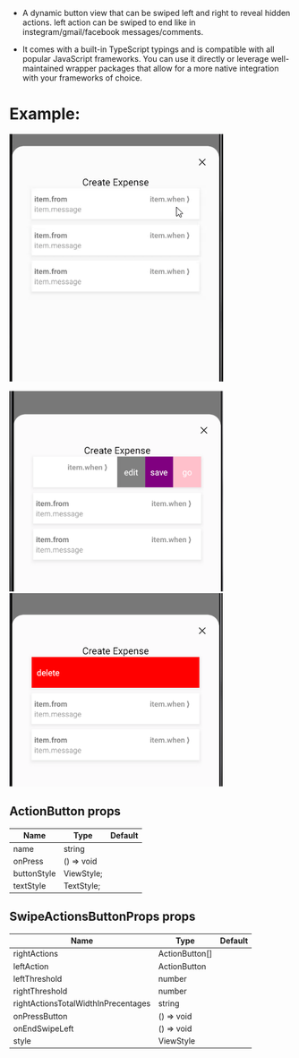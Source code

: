 - A dynamic button view that can be swiped left and right to reveal hidden actions.
  left action can be swiped to end like in instegram/gmail/facebook messages/comments.

- It comes with a built-in TypeScript typings and is compatible with all popular JavaScript frameworks. You can use it directly or leverage well-maintained wrapper packages that allow for a more native integration with your frameworks of choice.

# Example:

![](./assets/videos/example.gif)

![](./assets/images/example.png)
![](./assets/images/example2.png)

## ActionButton props

| Name        | Type       | Default |
| ----------- | ---------- | ------- |
| name        | string     |
| onPress     | () => void |
| buttonStyle | ViewStyle; |
| textStyle   | TextStyle; |

## SwipeActionsButtonProps props

| Name                                | Type           | Default |
| ----------------------------------- | -------------- | ------- |
| rightActions                        | ActionButton[] |
| leftAction                          | ActionButton   |
| leftThreshold                       | number         |
| rightThreshold                      | number         |
| rightActionsTotalWidthInPrecentages | string         |
| onPressButton                       | () => void     |
| onEndSwipeLeft                      | () => void     |
| style                               | ViewStyle      |
